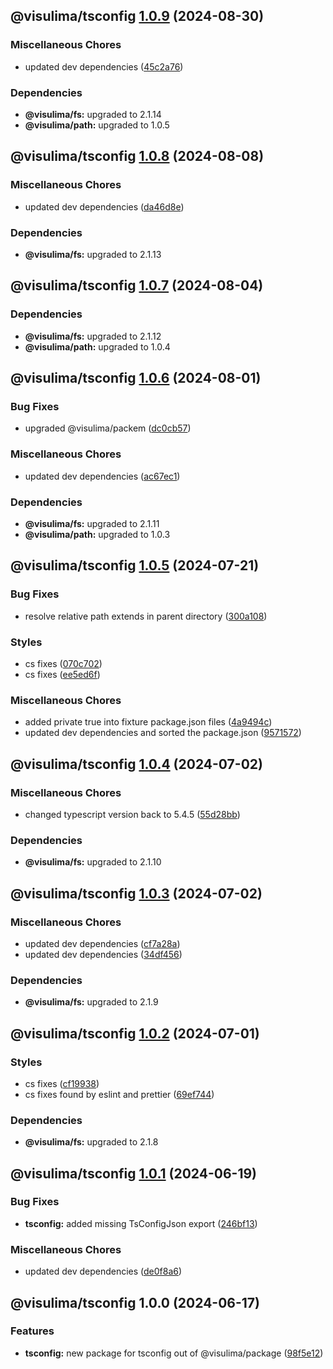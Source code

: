 ## @visulima/tsconfig [1.0.9](https://github.com/visulima/visulima/compare/@visulima/tsconfig@1.0.8...@visulima/tsconfig@1.0.9) (2024-08-30)

### Miscellaneous Chores

* updated dev dependencies ([45c2a76](https://github.com/visulima/visulima/commit/45c2a76bc974ecb2c6b172c3af03373d4cc6a5ce))


### Dependencies

* **@visulima/fs:** upgraded to 2.1.14
* **@visulima/path:** upgraded to 1.0.5

## @visulima/tsconfig [1.0.8](https://github.com/visulima/visulima/compare/@visulima/tsconfig@1.0.7...@visulima/tsconfig@1.0.8) (2024-08-08)

### Miscellaneous Chores

* updated dev dependencies ([da46d8e](https://github.com/visulima/visulima/commit/da46d8ef8a964c086060944172f1bd931b7bde9a))


### Dependencies

* **@visulima/fs:** upgraded to 2.1.13

## @visulima/tsconfig [1.0.7](https://github.com/visulima/visulima/compare/@visulima/tsconfig@1.0.6...@visulima/tsconfig@1.0.7) (2024-08-04)


### Dependencies

* **@visulima/fs:** upgraded to 2.1.12
* **@visulima/path:** upgraded to 1.0.4

## @visulima/tsconfig [1.0.6](https://github.com/visulima/visulima/compare/@visulima/tsconfig@1.0.5...@visulima/tsconfig@1.0.6) (2024-08-01)

### Bug Fixes

* upgraded @visulima/packem ([dc0cb57](https://github.com/visulima/visulima/commit/dc0cb5701b30f3f81404346c909fd4daf891b894))

### Miscellaneous Chores

* updated dev dependencies ([ac67ec1](https://github.com/visulima/visulima/commit/ac67ec1bcba16175d225958e318199f60b10d179))


### Dependencies

* **@visulima/fs:** upgraded to 2.1.11
* **@visulima/path:** upgraded to 1.0.3

## @visulima/tsconfig [1.0.5](https://github.com/visulima/visulima/compare/@visulima/tsconfig@1.0.4...@visulima/tsconfig@1.0.5) (2024-07-21)

### Bug Fixes

* resolve relative path extends in parent directory ([300a108](https://github.com/visulima/visulima/commit/300a1083217480103e6310b992c51c7d9c6085fa))

### Styles

* cs fixes ([070c702](https://github.com/visulima/visulima/commit/070c7022724d9f51c6dd034fa498874c377374a1))
* cs fixes ([ee5ed6f](https://github.com/visulima/visulima/commit/ee5ed6f31bdabcfacdb0d1abd1eff2cc6207cefc))

### Miscellaneous Chores

* added private true into fixture package.json files ([4a9494c](https://github.com/visulima/visulima/commit/4a9494c642fa98f224505a1d231b5af4e73d6c79))
* updated dev dependencies and sorted the package.json ([9571572](https://github.com/visulima/visulima/commit/95715725a8ed053ca24fd1405a55205c79342ecb))

## @visulima/tsconfig [1.0.4](https://github.com/visulima/visulima/compare/@visulima/tsconfig@1.0.3...@visulima/tsconfig@1.0.4) (2024-07-02)

### Miscellaneous Chores

* changed typescript version back to 5.4.5 ([55d28bb](https://github.com/visulima/visulima/commit/55d28bbdc103718d19f844034b38a0e8e5af798a))


### Dependencies

* **@visulima/fs:** upgraded to 2.1.10

## @visulima/tsconfig [1.0.3](https://github.com/visulima/visulima/compare/@visulima/tsconfig@1.0.2...@visulima/tsconfig@1.0.3) (2024-07-02)

### Miscellaneous Chores

* updated dev dependencies ([cf7a28a](https://github.com/visulima/visulima/commit/cf7a28ab93565a65e583086c9dce0138e970d1d1))
* updated dev dependencies ([34df456](https://github.com/visulima/visulima/commit/34df4569f2fc074823a406c44a131c8fbae2b147))


### Dependencies

* **@visulima/fs:** upgraded to 2.1.9

## @visulima/tsconfig [1.0.2](https://github.com/visulima/visulima/compare/@visulima/tsconfig@1.0.1...@visulima/tsconfig@1.0.2) (2024-07-01)

### Styles

* cs fixes ([cf19938](https://github.com/visulima/visulima/commit/cf199384f25cd6e97d4041317b35b6a3cc586f88))
* cs fixes found by eslint and prettier ([69ef744](https://github.com/visulima/visulima/commit/69ef7444c0bfbf1c94763623332e06b7fffc0039))


### Dependencies

* **@visulima/fs:** upgraded to 2.1.8

## @visulima/tsconfig [1.0.1](https://github.com/visulima/visulima/compare/@visulima/tsconfig@1.0.0...@visulima/tsconfig@1.0.1) (2024-06-19)

### Bug Fixes

* **tsconfig:** added missing TsConfigJson export ([246bf13](https://github.com/visulima/visulima/commit/246bf130cafb6522dbabff6d9170c4fa501e6148))

### Miscellaneous Chores

* updated dev dependencies ([de0f8a6](https://github.com/visulima/visulima/commit/de0f8a6b9030acbc044e5bc0f78091fb1ec89a28))

## @visulima/tsconfig 1.0.0 (2024-06-17)

### Features

* **tsconfig:** new package for tsconfig out of @visulima/package ([98f5e12](https://github.com/visulima/visulima/commit/98f5e12c43430a03f783e2e44692e431c9a1915a))
